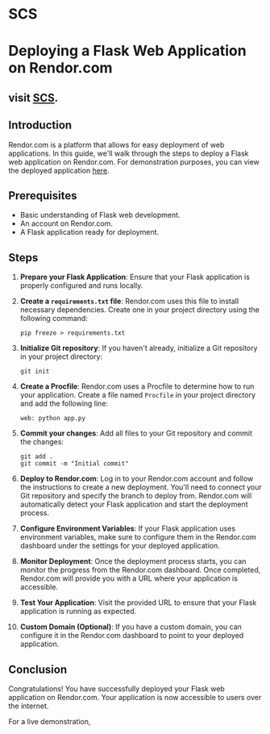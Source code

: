 # SCS

# Deploying a Flask Web Application on Rendor.com

## visit [SCS](https://singhconsultancy-gyjf.onrender.com/).

## Introduction
Rendor.com is a platform that allows for easy deployment of web applications. In this guide, we'll walk through the steps to deploy a Flask web application on Rendor.com. For demonstration purposes, you can view the deployed application [here](https://www.example.com).

## Prerequisites
- Basic understanding of Flask web development.
- An account on Rendor.com.
- A Flask application ready for deployment.

## Steps

1. **Prepare your Flask Application**: Ensure that your Flask application is properly configured and runs locally.

2. **Create a `requirements.txt` file**: Rendor.com uses this file to install necessary dependencies. Create one in your project directory using the following command:
    ```
    pip freeze > requirements.txt
    ```

3. **Initialize Git repository**: If you haven't already, initialize a Git repository in your project directory:
    ```
    git init
    ```

4. **Create a Procfile**: Rendor.com uses a Procfile to determine how to run your application. Create a file named `Procfile` in your project directory and add the following line:
    ```
    web: python app.py
    ```

5. **Commit your changes**: Add all files to your Git repository and commit the changes:
    ```
    git add .
    git commit -m "Initial commit"
    ```

6. **Deploy to Rendor.com**: Log in to your Rendor.com account and follow the instructions to create a new deployment. You'll need to connect your Git repository and specify the branch to deploy from. Rendor.com will automatically detect your Flask application and start the deployment process.

7. **Configure Environment Variables**: If your Flask application uses environment variables, make sure to configure them in the Rendor.com dashboard under the settings for your deployed application.

8. **Monitor Deployment**: Once the deployment process starts, you can monitor the progress from the Rendor.com dashboard. Once completed, Rendor.com will provide you with a URL where your application is accessible.

9. **Test Your Application**: Visit the provided URL to ensure that your Flask application is running as expected.

10. **Custom Domain (Optional)**: If you have a custom domain, you can configure it in the Rendor.com dashboard to point to your deployed application.

## Conclusion
Congratulations! You have successfully deployed your Flask web application on Rendor.com. Your application is now accessible to users over the internet.

For a live demonstration, 

